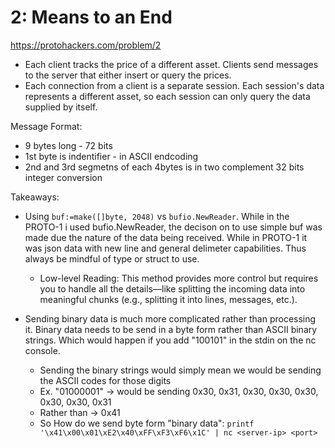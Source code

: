 # 2: Means to an End
https://protohackers.com/problem/2

- Each client tracks the price of a different asset. Clients send messages to the server that either insert or query the prices.
- Each connection from a client is a separate session. Each session's data represents a different asset, so each session can only query the data supplied by itself.

Message Format:
- 9 bytes long - 72 bits
- 1st byte is indentifier  - in ASCII endcoding
- 2nd and 3rd segmetns of each 4bytes is in two complement 32 bits integer conversion

Takeaways:
- Using `buf:=make([]byte, 2048)` vs `bufio.NewReader`. While in the PROTO-1 i used bufio.NewReader, the decison on to use simple buf was made due the nature of the data being received. While in PROTO-1 it was json data
with new line and general delimeter capabilities. Thus always be mindful of type or struct to use.
    - Low-level Reading: This method provides more control but requires you to handle all the details—like splitting the incoming data into meaningful chunks (e.g., splitting it into lines, messages, etc.).

- Sending binary data is much more complicated rather than processing it. Binary data needs to be send in a 
byte form rather than ASCII binary strings. Which would happen if you add "100101" in the stdin on the nc 
console.
    - Sending the binary strings would simply mean we would be sending the ASCII codes for those digits
    - Ex. "01000001" -> would be sending 0x30, 0x31, 0x30, 0x30, 0x30, 0x30, 0x30, 0x31
    - Rather than -> 0x41
    - So How do we send byte form "binary data": `printf '\x41\x00\x01\xE2\x40\xFF\xF3\xF6\x1C' | nc <server-ip> <port>`
